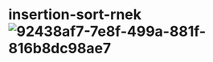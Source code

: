 # insertion-sort-rnek![92438af7-7e8f-499a-881f-816b8dc98ae7](https://user-images.githubusercontent.com/102020664/180433296-8fcdf81e-acae-47ea-aa20-43a27c7a66f3.jpg)

